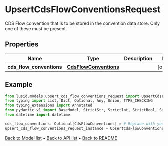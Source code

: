 # UpsertCdsFlowConventionsRequest

CDS Flow convention that is to be stored in the convention data store.  Only one of these must be present.
## Properties
Name | Type | Description | Notes
------------ | ------------- | ------------- | -------------
**cds_flow_conventions** | [**CdsFlowConventions**](CdsFlowConventions.md) |  | [optional] 
## Example

```python
from lusid.models.upsert_cds_flow_conventions_request import UpsertCdsFlowConventionsRequest
from typing import List, Dict, Optional, Any, Union, TYPE_CHECKING
from typing_extensions import Annotated
from pydantic.v1 import BaseModel, StrictStr, StrictInt, StrictBool, StrictFloat, StrictBytes, Field, validator, ValidationError, conlist, constr
from datetime import datetime

cds_flow_conventions: Optional[CdsFlowConventions] = # Replace with your value
upsert_cds_flow_conventions_request_instance = UpsertCdsFlowConventionsRequest(cds_flow_conventions=cds_flow_conventions)

```

[Back to Model list](../README.md#documentation-for-models) &#8226; [Back to API list](../README.md#documentation-for-api-endpoints) &#8226; [Back to README](../README.md)

